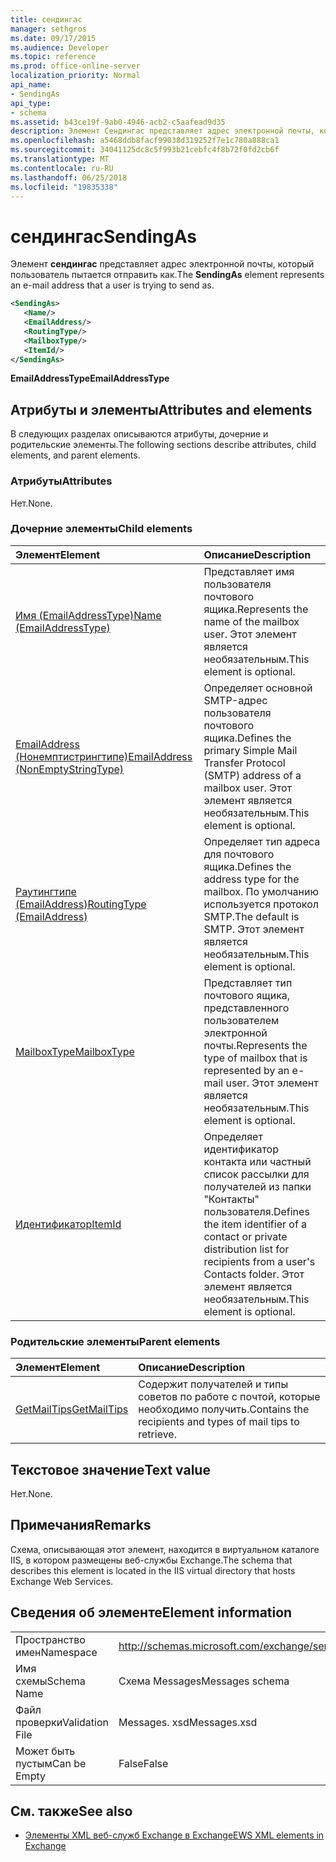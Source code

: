 ```yaml
---
title: сендингас
manager: sethgros
ms.date: 09/17/2015
ms.audience: Developer
ms.topic: reference
ms.prod: office-online-server
localization_priority: Normal
api_name:
- SendingAs
api_type:
- schema
ms.assetid: b43ce19f-9ab0-4946-acb2-c5aafead9d35
description: Элемент Сендингас представляет адрес электронной почты, который пользователь пытается отправить как.
ms.openlocfilehash: a5468ddb8facf99038d319252f7e1c780a888ca1
ms.sourcegitcommit: 34041125dc8c5f993b21cebfc4f8b72f0fd2cb6f
ms.translationtype: MT
ms.contentlocale: ru-RU
ms.lasthandoff: 06/25/2018
ms.locfileid: "19835338"
---
```

# <a name="sendingas"></a><span data-ttu-id="7fed8-103">сендингас</span><span class="sxs-lookup"><span data-stu-id="7fed8-103">SendingAs</span></span>

<span data-ttu-id="7fed8-104">Элемент **сендингас** представляет адрес электронной почты, который пользователь пытается отправить как.</span><span class="sxs-lookup"><span data-stu-id="7fed8-104">The **SendingAs** element represents an e-mail address that a user is trying to send as.</span></span> 
  
```XML
<SendingAs>
   <Name/>
   <EmailAddress/>
   <RoutingType/>
   <MailboxType/>
   <ItemId/>
</SendingAs>
```

 <span data-ttu-id="7fed8-105">**EmailAddressType**</span><span class="sxs-lookup"><span data-stu-id="7fed8-105">**EmailAddressType**</span></span>
## <a name="attributes-and-elements"></a><span data-ttu-id="7fed8-106">Атрибуты и элементы</span><span class="sxs-lookup"><span data-stu-id="7fed8-106">Attributes and elements</span></span>

<span data-ttu-id="7fed8-107">В следующих разделах описываются атрибуты, дочерние и родительские элементы.</span><span class="sxs-lookup"><span data-stu-id="7fed8-107">The following sections describe attributes, child elements, and parent elements.</span></span>
  
### <a name="attributes"></a><span data-ttu-id="7fed8-108">Атрибуты</span><span class="sxs-lookup"><span data-stu-id="7fed8-108">Attributes</span></span>

<span data-ttu-id="7fed8-109">Нет.</span><span class="sxs-lookup"><span data-stu-id="7fed8-109">None.</span></span>
  
### <a name="child-elements"></a><span data-ttu-id="7fed8-110">Дочерние элементы</span><span class="sxs-lookup"><span data-stu-id="7fed8-110">Child elements</span></span>

|<span data-ttu-id="7fed8-111">**Элемент**</span><span class="sxs-lookup"><span data-stu-id="7fed8-111">**Element**</span></span>|<span data-ttu-id="7fed8-112">**Описание**</span><span class="sxs-lookup"><span data-stu-id="7fed8-112">**Description**</span></span>|
|:-----|:-----|
|[<span data-ttu-id="7fed8-113">Имя (EmailAddressType)</span><span class="sxs-lookup"><span data-stu-id="7fed8-113">Name (EmailAddressType)</span></span>](name-emailaddresstype.md) <br/> |<span data-ttu-id="7fed8-114">Представляет имя пользователя почтового ящика.</span><span class="sxs-lookup"><span data-stu-id="7fed8-114">Represents the name of the mailbox user.</span></span> <span data-ttu-id="7fed8-115">Этот элемент является необязательным.</span><span class="sxs-lookup"><span data-stu-id="7fed8-115">This element is optional.</span></span>  <br/> |
|[<span data-ttu-id="7fed8-116">EmailAddress (Нонемптистрингтипе)</span><span class="sxs-lookup"><span data-stu-id="7fed8-116">EmailAddress (NonEmptyStringType)</span></span>](emailaddress-nonemptystringtype.md) <br/> |<span data-ttu-id="7fed8-117">Определяет основной SMTP-адрес пользователя почтового ящика.</span><span class="sxs-lookup"><span data-stu-id="7fed8-117">Defines the primary Simple Mail Transfer Protocol (SMTP) address of a mailbox user.</span></span> <span data-ttu-id="7fed8-118">Этот элемент является необязательным.</span><span class="sxs-lookup"><span data-stu-id="7fed8-118">This element is optional.</span></span>  <br/> |
|[<span data-ttu-id="7fed8-119">Раутингтипе (EmailAddress)</span><span class="sxs-lookup"><span data-stu-id="7fed8-119">RoutingType (EmailAddress)</span></span>](routingtype-emailaddress.md) <br/> |<span data-ttu-id="7fed8-120">Определяет тип адреса для почтового ящика.</span><span class="sxs-lookup"><span data-stu-id="7fed8-120">Defines the address type for the mailbox.</span></span> <span data-ttu-id="7fed8-121">По умолчанию используется протокол SMTP.</span><span class="sxs-lookup"><span data-stu-id="7fed8-121">The default is SMTP.</span></span> <span data-ttu-id="7fed8-122">Этот элемент является необязательным.</span><span class="sxs-lookup"><span data-stu-id="7fed8-122">This element is optional.</span></span>  <br/> |
|[<span data-ttu-id="7fed8-123">MailboxType</span><span class="sxs-lookup"><span data-stu-id="7fed8-123">MailboxType</span></span>](mailboxtype.md) <br/> |<span data-ttu-id="7fed8-124">Представляет тип почтового ящика, представленного пользователем электронной почты.</span><span class="sxs-lookup"><span data-stu-id="7fed8-124">Represents the type of mailbox that is represented by an e-mail user.</span></span> <span data-ttu-id="7fed8-125">Этот элемент является необязательным.</span><span class="sxs-lookup"><span data-stu-id="7fed8-125">This element is optional.</span></span>  <br/> |
|[<span data-ttu-id="7fed8-126">Идентификатор</span><span class="sxs-lookup"><span data-stu-id="7fed8-126">ItemId</span></span>](itemid.md) <br/> |<span data-ttu-id="7fed8-127">Определяет идентификатор контакта или частный список рассылки для получателей из папки "Контакты" пользователя.</span><span class="sxs-lookup"><span data-stu-id="7fed8-127">Defines the item identifier of a contact or private distribution list for recipients from a user's Contacts folder.</span></span> <span data-ttu-id="7fed8-128">Этот элемент является необязательным.</span><span class="sxs-lookup"><span data-stu-id="7fed8-128">This element is optional.</span></span>  <br/> |
   
### <a name="parent-elements"></a><span data-ttu-id="7fed8-129">Родительские элементы</span><span class="sxs-lookup"><span data-stu-id="7fed8-129">Parent elements</span></span>

|<span data-ttu-id="7fed8-130">**Элемент**</span><span class="sxs-lookup"><span data-stu-id="7fed8-130">**Element**</span></span>|<span data-ttu-id="7fed8-131">**Описание**</span><span class="sxs-lookup"><span data-stu-id="7fed8-131">**Description**</span></span>|
|:-----|:-----|
|[<span data-ttu-id="7fed8-132">GetMailTips</span><span class="sxs-lookup"><span data-stu-id="7fed8-132">GetMailTips</span></span>](getmailtips.md) <br/> |<span data-ttu-id="7fed8-133">Содержит получателей и типы советов по работе с почтой, которые необходимо получить.</span><span class="sxs-lookup"><span data-stu-id="7fed8-133">Contains the recipients and types of mail tips to retrieve.</span></span>  <br/> |
   
## <a name="text-value"></a><span data-ttu-id="7fed8-134">Текстовое значение</span><span class="sxs-lookup"><span data-stu-id="7fed8-134">Text value</span></span>

<span data-ttu-id="7fed8-135">Нет.</span><span class="sxs-lookup"><span data-stu-id="7fed8-135">None.</span></span>
  
## <a name="remarks"></a><span data-ttu-id="7fed8-136">Примечания</span><span class="sxs-lookup"><span data-stu-id="7fed8-136">Remarks</span></span>

<span data-ttu-id="7fed8-137">Схема, описывающая этот элемент, находится в виртуальном каталоге IIS, в котором размещены веб-службы Exchange.</span><span class="sxs-lookup"><span data-stu-id="7fed8-137">The schema that describes this element is located in the IIS virtual directory that hosts Exchange Web Services.</span></span>
  
## <a name="element-information"></a><span data-ttu-id="7fed8-138">Сведения об элементе</span><span class="sxs-lookup"><span data-stu-id="7fed8-138">Element information</span></span>

|||
|:-----|:-----|
|<span data-ttu-id="7fed8-139">Пространство имен</span><span class="sxs-lookup"><span data-stu-id="7fed8-139">Namespace</span></span>  <br/> |http://schemas.microsoft.com/exchange/services/2006/messages  <br/> |
|<span data-ttu-id="7fed8-140">Имя схемы</span><span class="sxs-lookup"><span data-stu-id="7fed8-140">Schema Name</span></span>  <br/> |<span data-ttu-id="7fed8-141">Схема Messages</span><span class="sxs-lookup"><span data-stu-id="7fed8-141">Messages schema</span></span>  <br/> |
|<span data-ttu-id="7fed8-142">Файл проверки</span><span class="sxs-lookup"><span data-stu-id="7fed8-142">Validation File</span></span>  <br/> |<span data-ttu-id="7fed8-143">Messages. xsd</span><span class="sxs-lookup"><span data-stu-id="7fed8-143">Messages.xsd</span></span>  <br/> |
|<span data-ttu-id="7fed8-144">Может быть пустым</span><span class="sxs-lookup"><span data-stu-id="7fed8-144">Can be Empty</span></span>  <br/> |<span data-ttu-id="7fed8-145">False</span><span class="sxs-lookup"><span data-stu-id="7fed8-145">False</span></span>  <br/> |
   
## <a name="see-also"></a><span data-ttu-id="7fed8-146">См. также</span><span class="sxs-lookup"><span data-stu-id="7fed8-146">See also</span></span>



- [<span data-ttu-id="7fed8-147">Элементы XML веб-служб Exchange в Exchange</span><span class="sxs-lookup"><span data-stu-id="7fed8-147">EWS XML elements in Exchange</span></span>](ews-xml-elements-in-exchange.md)

